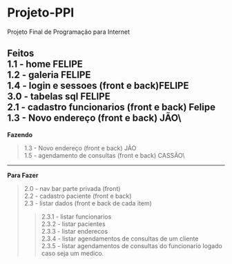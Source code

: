 # Projeto-PPI
Projeto Final de Programação para Internet

**Feitos**\
1.1 - home FELIPE \
1.2 - galeria FELIPE\
1.4 - login e sessoes (front e back)FELIPE \
3.0 - tabelas sql FELIPE\
2.1 - cadastro funcionarios (front e back) Felipe\
1.3 - Novo endereço (front e back) JÃO\
-------------------------------------
**Fazendo**
>1.3 - Novo endereço (front e back) JÃO\
>1.5 - agendamento de consultas (front e back) CASSÃO\

-------------------------------------
**Para Fazer**
>2.0 - nav bar parte privada (front)\
>2.2 - cadastro paciente (front e back)\
>2.3 - listar dados (front e back de cada item)
  >>2.3.1 - listar funcionarios\
  >>2.3.2 - listar pacientes \
  >>2.3.3 - listar enderecos \
  >>2.3.4 - listar agendamentos de consultas de um cliente\
  >>2.3.5 - listar agendamentos de consultas do funcionario logado caso seja um medico. 
